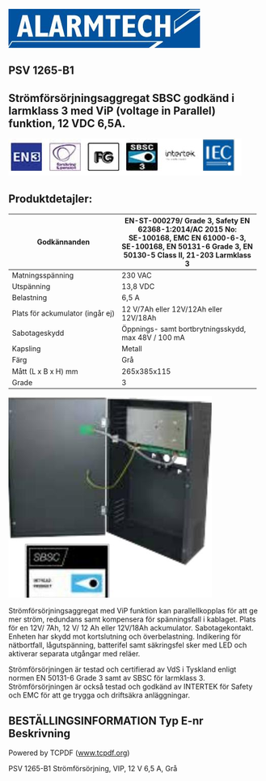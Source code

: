 ![](_page_0_Picture_1.jpeg)

## PSV 1265-B1

## Strömförsörjningsaggregat SBSC godkänd i larmklass 3 med ViP (voltage in Parallel) funktion, 12 VDC 6,5A.

![](_page_0_Picture_4.jpeg)

## **Produktdetajler:**

| Godkännanden                     | EN-ST-000279/ Grade 3, Safety EN<br>62368-1:2014/AC 2015 No:<br>SE-100168, EMC EN 61000-6-3,<br>SE-100168, EN 50131-6 Grade 3, EN<br>50130-5 Class II, 21-203 Larmklass<br>3 |
|----------------------------------|------------------------------------------------------------------------------------------------------------------------------------------------------------------------------|
| Matningsspänning                 | 230 VAC                                                                                                                                                                      |
| Utspänning                       | 13,8 VDC                                                                                                                                                                     |
| Belastning                       | 6,5 A                                                                                                                                                                        |
| Plats för ackumulator (ingår ej) | 12 V/7Ah eller 12V/12Ah eller<br>12V/18Ah                                                                                                                                    |
| Sabotageskydd                    | Öppnings- samt bortbrytningsskydd,<br>max 48V / 100 mA                                                                                                                       |
| Kapsling                         | Metall                                                                                                                                                                       |
| Färg                             | Grå                                                                                                                                                                          |
| Mått (L x B x H) mm              | 265x385x115                                                                                                                                                                  |
| Grade                            | 3                                                                                                                                                                            |

![](_page_0_Picture_7.jpeg)

Strömförsörjningsaggregat med ViP funktion kan parallellkopplas för att ge mer ström, redundans samt kompensera för spänningsfall i kablaget. Plats för en 12V/ 7Ah, 12 V/ 12 Ah eller 12V/18Ah ackumulator. Sabotagekontakt. Enheten har skydd mot kortslutning och överbelastning. Indikering för nätbortfall, lågutspänning, batterifel samt säkringsfel sker med LED och aktiverar separata utgångar med reläer.

Strömförsörjningen är testad och certifierad av VdS i Tyskland enligt normen EN 50131-6 Grade 3 samt av SBSC för larmklass 3. Strömförsörjningen är också testad och godkänd av INTERTEK för Safety och EMC för att ge trygga och driftsäkra anläggningar.

## **BESTÄLLINGSINFORMATION Typ E-nr Beskrivning**

Powered by TCPDF (www.tcpdf.org)

PSV 1265-B1 Strömförsörjning, VIP, 12 V 6,5 A, Grå